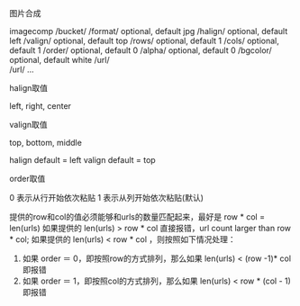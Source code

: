 图片合成

imagecomp
/bucket/<string>
/format/<string> 	optional, default jpg
/halign/<string> 	optional, default left
/valign/<string> 	optional, default top
/rows/<int>			optional, default 1
/cols/<int>			optional, default 1
/order/<int>		optional, default 0
/alpha/<int> 		optional, default 0
/bgcolor/<string>	optional, default white
/url/<string>		
/url/<string>
...


halign取值

left, right, center

valign取值 

top, bottom, middle


halign default = left
valign default = top


order取值

0 表示从行开始依次粘贴
1 表示从列开始依次粘贴(默认)

提供的row和col的值必须能够和urls的数量匹配起来，最好是 row * col = len(urls)
如果提供的 len(urls) > row * col 直接报错，url count larger than row * col;
如果提供的 len(urls) < row * col ，则按照如下情况处理：
1. 如果 order ＝ 0，即按照row的方式排列，那么如果 len(urls) < (row -1)* col 即报错
2. 如果 order ＝ 1，即按照col的方式排列，那么如果 len(urls) < row * (col - 1) 即报错